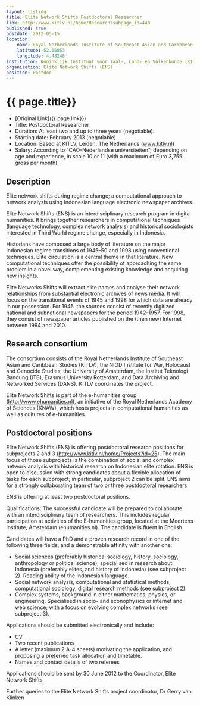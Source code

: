 ```yaml
---
layout: listing
title: Elite Network Shifts Postdoctoral Researcher
link: http://www.kitlv.nl/home/Research?subpage_id=440
published: true
postdate: 2012-05-15
location:
	name: Royal Netherlands Institute of Southeast Asian and Caribbean Studies
	latitude: 52.15853
	longitude: 4.48248
institution: Koninklijk Instituut voor Taal-, Land- en Volkenkunde (KITLV) / Royal Netherlands Institute of Southeast Asian and Caribbean Studies
organization: Elite Network Shifts (ENS)
position: Postdoc
---
```


# {{ page.title}}

* [Original Link]({{ page.link}})
* Title: Postdoctoral Researcher
* Duration: At least two and up to three years (negotiable).
* Starting date: February 2013 (negotiable)
* Location: Based at KITLV, Leiden, The Netherlands (www.kitlv.nl)
* Salary: According to “CAO-Nederlandse universiteiten”; depending on age and experience, in scale 10 or 11 (with a maximum of Euro 3,755 gross per month).

## Description

Elite network shifts during regime change; a computational approach to network analysis using Indonesian language electronic newspaper archives.

Elite Network Shifts (ENS) is an interdisciplinary research program in digital humanities. It brings together researchers in computational techniques (language technology, complex network analysis) and historical sociologists interested in Third World regime change, especially  in Indonesia.

Historians have composed a large body of literature on the major Indonesian regime transitions of 1945–50 and 1998 using conventional techniques. Elite circulation is a central theme in that literature. New computational techniques offer the possibility of approaching the same problem in a novel way, complementing existing knowledge and acquiring new insights.

Elite Networks Shifts will extract elite names and analyse their network relationships from substantial electronic archives of news media. It will focus on the transitional events of 1945 and 1998 for which data are already in our possession. For 1945, the sources consist of recently digitized national and subnational newspapers for the period 1942–1957. For 1998, they consist of newspaper articles published on the (then new) Internet between 1994 and 2010.

## Research consortium

The consortium consists of the Royal Netherlands Institute of Southeast Asian and Caribbean Studies (KITLV), the NIOD Institute for War, Holocaust and Genocide Studies, the University of Amsterdam, the Institut Teknologi Bandung (ITB), Erasmus University Rotterdam, and Data Archiving and Networked Services (DANS). KITLV coordinates the project.

Elite Network Shifts is part of the e-humanities group (http://www.ehumanities.nl), an initiative of the Royal Netherlands Academy of Sciences (KNAW), which hosts projects in computational humanities as well as cultures of e-humanities.

## Postdoctoral positions

Elite Network Shifts (ENS) is offering postdoctoral research positions for subprojects 2 and 3 (http://www.kitlv.nl/home/Projects?id=25). The main focus of those subprojects is the combination of social and complex network analysis with historical research on Indonesian elite rotation. ENS is open to discussion with strong candidates about a flexible allocation of tasks for each subproject; in particular, subproject 2 can be split. ENS aims for a strongly collaborating team of two or three postdoctoral researchers.

ENS is offering at least two postdoctoral positions.

Qualifications: The successful candidate will be prepared to collaborate with an interdisciplinary team of researchers. This includes regular participation at activities of the E-humanities group, located  at the Meertens Institute, Amsterdam (ehumanities.nl). The candidate is fluent in English.

Candidates will have a PhD and a proven research record in one of the following three fields, and a demonstrable affinity with another one:

* Social sciences (preferably historical sociology, history, sociology, anthropology or political science), specialised in research about Indonesia (preferably elites, and history of Indonesia) (see subproject 2). Reading ability of the Indonesian language.
* Social network analysis, computational and statistical methods, computational sociology, digital research methods  (see subproject 2).
* Complex systems, background in either mathematics, physics, or engineering. Specialised in socio- and econophysics or internet and web science; with a focus on evolving complex networks (see subproject 3).

Applications should be submitted electronically and include:

* CV
* Two recent publications
* A letter (maximum 2 A-4 sheets) motivating the application, and proposing a preferred task allocation and timetable.
* Names and contact details of two referees

Applications should be sent by 30 June 2012 to the Coordinator, Elite Network Shifts, .

Further queries to the Elite Network Shifts project coordinator, Dr Gerry van Klinken